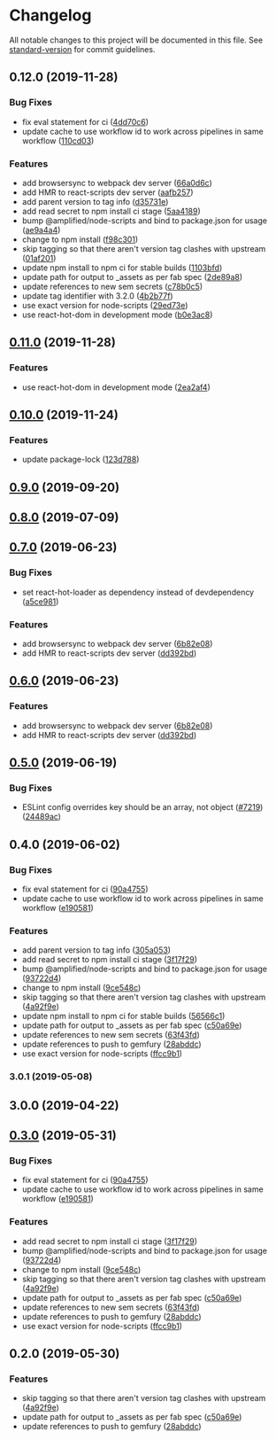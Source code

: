 # Changelog

All notable changes to this project will be documented in this file. See [standard-version](https://github.com/conventional-changelog/standard-version) for commit guidelines.

## 0.12.0 (2019-11-28)


### Bug Fixes

* fix eval statement for ci ([4dd70c6](https://github.com/facebook/create-react-app/commit/4dd70c6))
* update cache to use workflow id to work across pipelines in same workflow ([110cd03](https://github.com/facebook/create-react-app/commit/110cd03))


### Features

* add browsersync to webpack dev server ([66a0d6c](https://github.com/facebook/create-react-app/commit/66a0d6c))
* add HMR to react-scripts dev server ([aafb257](https://github.com/facebook/create-react-app/commit/aafb257))
* add parent version to tag info ([d35731e](https://github.com/facebook/create-react-app/commit/d35731e))
* add read secret to npm install ci stage ([5aa4189](https://github.com/facebook/create-react-app/commit/5aa4189))
* bump @amplified/node-scripts and bind to package.json for usage ([ae9a4a4](https://github.com/facebook/create-react-app/commit/ae9a4a4))
* change to npm install ([f98c301](https://github.com/facebook/create-react-app/commit/f98c301))
* skip tagging so that there aren't version tag clashes with upstream ([01af201](https://github.com/facebook/create-react-app/commit/01af201))
* update npm install to npm ci for stable builds ([1103bfd](https://github.com/facebook/create-react-app/commit/1103bfd))
* update path for output to _assets as per fab spec ([2de89a8](https://github.com/facebook/create-react-app/commit/2de89a8))
* update references to new sem secrets ([c78b0c5](https://github.com/facebook/create-react-app/commit/c78b0c5))
* update tag identifier with 3.2.0 ([4b2b77f](https://github.com/facebook/create-react-app/commit/4b2b77f))
* use exact version for node-scripts ([29ed73e](https://github.com/facebook/create-react-app/commit/29ed73e))
* use react-hot-dom in development mode ([b0e3ac8](https://github.com/facebook/create-react-app/commit/b0e3ac8))



## [0.11.0](https://github.com/amplifiedai/create-react-app/compare/3.0.1X0.10.0...0.11.0) (2019-11-28)


### Features

* use react-hot-dom in development mode ([2ea2af4](https://github.com/amplifiedai/create-react-app/commit/2ea2af4))



## [0.10.0](https://github.com/amplifiedai/create-react-app/compare/3.0.1X0.9.0...0.10.0) (2019-11-24)


### Features

* update package-lock ([123d788](https://github.com/amplifiedai/create-react-app/commit/123d788))



## [0.9.0](https://github.com/amplifiedai/create-react-app/compare/3.0.1X0.8.0...0.9.0) (2019-09-20)



## [0.8.0](https://github.com/amplifiedai/create-react-app/compare/3.0.1X0.7.0...0.8.0) (2019-07-09)



## [0.7.0](https://github.com/amplifiedai/create-react-app/compare/3.0.1X0.5.0...0.7.0) (2019-06-23)


### Bug Fixes

* set react-hot-loader as dependency instead of devdependency ([a5ce981](https://github.com/amplifiedai/create-react-app/commit/a5ce981))


### Features

* add browsersync to webpack dev server ([6b82e08](https://github.com/amplifiedai/create-react-app/commit/6b82e08))
* add HMR to react-scripts dev server ([dd392bd](https://github.com/amplifiedai/create-react-app/commit/dd392bd))



## [0.6.0](https://github.com/amplifiedai/create-react-app/compare/3.0.1X0.5.0...0.6.0) (2019-06-23)


### Features

* add browsersync to webpack dev server ([6b82e08](https://github.com/amplifiedai/create-react-app/commit/6b82e08))
* add HMR to react-scripts dev server ([dd392bd](https://github.com/amplifiedai/create-react-app/commit/dd392bd))



## [0.5.0](https://github.com/amplifiedai/create-react-app/compare/3.0.1X0.4.0...0.5.0) (2019-06-19)


### Bug Fixes

* ESLint config overrides key should be an array, not object ([#7219](https://github.com/amplifiedai/create-react-app/issues/7219)) ([24489ac](https://github.com/amplifiedai/create-react-app/commit/24489ac))



## 0.4.0 (2019-06-02)


### Bug Fixes

* fix eval statement for ci ([90a4755](https://github.com/amplifiedai/create-react-app/commit/90a4755))
* update cache to use workflow id to work across pipelines in same workflow ([e190581](https://github.com/amplifiedai/create-react-app/commit/e190581))


### Features

* add parent version to tag info ([305a053](https://github.com/amplifiedai/create-react-app/commit/305a053))
* add read secret to npm install ci stage ([3f17f29](https://github.com/amplifiedai/create-react-app/commit/3f17f29))
* bump @amplified/node-scripts and bind to package.json for usage ([93722d4](https://github.com/amplifiedai/create-react-app/commit/93722d4))
* change to npm install ([9ce548c](https://github.com/amplifiedai/create-react-app/commit/9ce548c))
* skip tagging so that there aren't version tag clashes with upstream ([4a92f9e](https://github.com/amplifiedai/create-react-app/commit/4a92f9e))
* update npm install to npm ci for stable builds ([56566c1](https://github.com/amplifiedai/create-react-app/commit/56566c1))
* update path for output to _assets as per fab spec ([c50a69e](https://github.com/amplifiedai/create-react-app/commit/c50a69e))
* update references to new sem secrets ([63f43fd](https://github.com/amplifiedai/create-react-app/commit/63f43fd))
* update references to push to gemfury ([28abddc](https://github.com/amplifiedai/create-react-app/commit/28abddc))
* use exact version for node-scripts ([ffcc9b1](https://github.com/amplifiedai/create-react-app/commit/ffcc9b1))



### 3.0.1 (2019-05-08)



## 3.0.0 (2019-04-22)



## [0.3.0](https://github.com/amplifiedai/create-react-app/compare/v3.0.1...v0.3.0) (2019-05-31)

### Bug Fixes

- fix eval statement for ci ([90a4755](https://github.com/amplifiedai/create-react-app/commit/90a4755))
- update cache to use workflow id to work across pipelines in same workflow ([e190581](https://github.com/amplifiedai/create-react-app/commit/e190581))

### Features

- add read secret to npm install ci stage ([3f17f29](https://github.com/amplifiedai/create-react-app/commit/3f17f29))
- bump @amplified/node-scripts and bind to package.json for usage ([93722d4](https://github.com/amplifiedai/create-react-app/commit/93722d4))
- change to npm install ([9ce548c](https://github.com/amplifiedai/create-react-app/commit/9ce548c))
- skip tagging so that there aren't version tag clashes with upstream ([4a92f9e](https://github.com/amplifiedai/create-react-app/commit/4a92f9e))
- update path for output to \_assets as per fab spec ([c50a69e](https://github.com/amplifiedai/create-react-app/commit/c50a69e))
- update references to new sem secrets ([63f43fd](https://github.com/amplifiedai/create-react-app/commit/63f43fd))
- update references to push to gemfury ([28abddc](https://github.com/amplifiedai/create-react-app/commit/28abddc))
- use exact version for node-scripts ([ffcc9b1](https://github.com/amplifiedai/create-react-app/commit/ffcc9b1))

## 0.2.0 (2019-05-30)

### Features

- skip tagging so that there aren't version tag clashes with upstream ([4a92f9e](https://github.com/amplifiedai/create-react-app/commit/4a92f9e))
- update path for output to \_assets as per fab spec ([c50a69e](https://github.com/amplifiedai/create-react-app/commit/c50a69e))
- update references to push to gemfury ([28abddc](https://github.com/amplifiedai/create-react-app/commit/28abddc))
